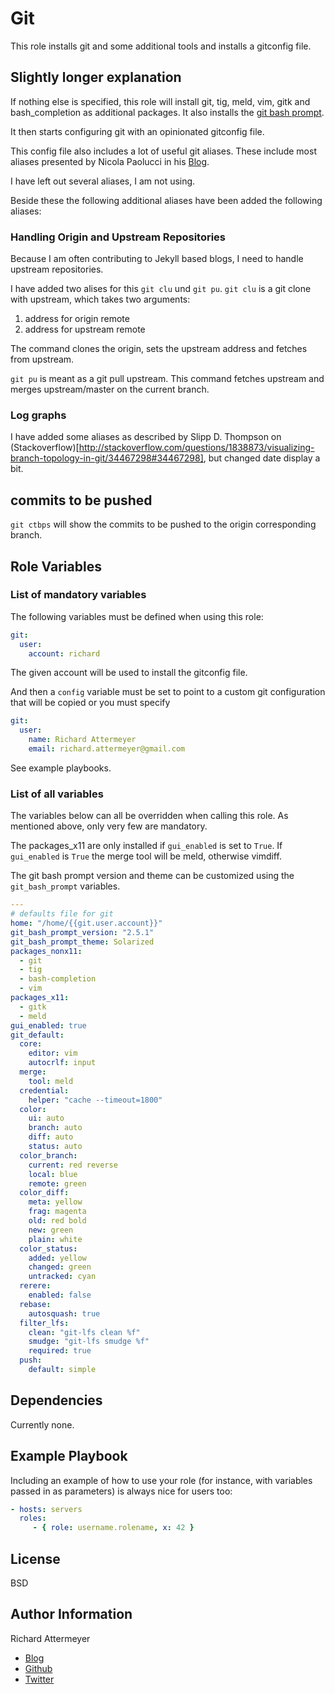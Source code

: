# Git

This role installs git and some additional tools and installs a gitconfig file.

## Slightly longer explanation

If nothing else is specified, this role will install git, tig, meld, vim, gitk
and bash\_completion as additional packages. It also installs the [git bash prompt](https://github.com/magicmonty/bash-git-prompt).

It then starts configuring git with an opinionated gitconfig file.

This config file also includes a lot of useful git aliases.
These include most aliases presented by Nicola Paolucci in his [Blog](http://durdn.com/blog/2012/11/22/must-have-git-aliases-advanced-examples/).

I have left out several aliases, I am not using.

Beside these the following additional aliases have been added the following aliases:

### Handling Origin and Upstream Repositories
Because I am often contributing to Jekyll based blogs, I need to handle
upstream repositories.

I have added two alises for this `git clu` und `git pu`.
`git clu` is a git clone with upstream, which takes two arguments:

1. address for origin remote
2. address for upstream remote

The command clones the origin, sets the upstream address and fetches from upstream.

`git pu` is meant as a git pull upstream. This command fetches upstream and
merges upstream/master on the current branch.

### Log graphs
I have added some aliases as described by Slipp D. Thompson on (Stackoverflow)[http://stackoverflow.com/questions/1838873/visualizing-branch-topology-in-git/34467298#34467298], but changed
date display a bit.

## commits to be pushed
`git ctbps` will show the commits to be pushed to the origin corresponding branch.

## Role Variables

### List of mandatory variables
The following variables must be defined when using this role:

```yaml
git:
  user:
    account: richard
```
The given account will be used to install the gitconfig file.

And then a `config` variable must be set to point to a custom git configuration
that will be copied or you must specify

```yaml
git:
  user:
    name: Richard Attermeyer
    email: richard.attermeyer@gmail.com
```

See example playbooks.

### List of all variables

The variables below can all be overridden when calling this role.
As mentioned above, only very few are mandatory.

The packages_x11 are only installed if `gui_enabled` is set to `True`.
If `gui_enabled` is `True` the merge tool will be meld, otherwise vimdiff.

The git bash prompt version and theme can be customized using the
`git_bash_prompt` variables.

```yaml
---
# defaults file for git
home: "/home/{{git.user.account}}"
git_bash_prompt_version: "2.5.1"
git_bash_prompt_theme: Solarized
packages_nonx11:
  - git
  - tig
  - bash-completion
  - vim
packages_x11:
  - gitk
  - meld
gui_enabled: true
git_default:
  core:
    editor: vim
    autocrlf: input
  merge:
    tool: meld
  credential:
    helper: "cache --timeout=1800"
  color:
    ui: auto
    branch: auto
    diff: auto
    status: auto
  color_branch:
    current: red reverse
    local: blue
    remote: green
  color_diff:
    meta: yellow
    frag: magenta
    old: red bold
    new: green
    plain: white
  color_status:
    added: yellow
    changed: green
    untracked: cyan
  rerere:
    enabled: false
  rebase:
    autosquash: true
  filter_lfs:
    clean: "git-lfs clean %f"
    smudge: "git-lfs smudge %f"
    required: true
  push:
    default: simple
```

## Dependencies

Currently none.

## Example Playbook

Including an example of how to use your role (for instance, with variables passed in as parameters) is always nice for users too:

```yaml
- hosts: servers
  roles:
     - { role: username.rolename, x: 42 }
```

## License

BSD

## Author Information

Richard Attermeyer

- [Blog](http://www.rattermyer.de)
- [Github](https://github.com/rattermeyer)
- [Twitter](https://twitter.com/rattermeyer)
